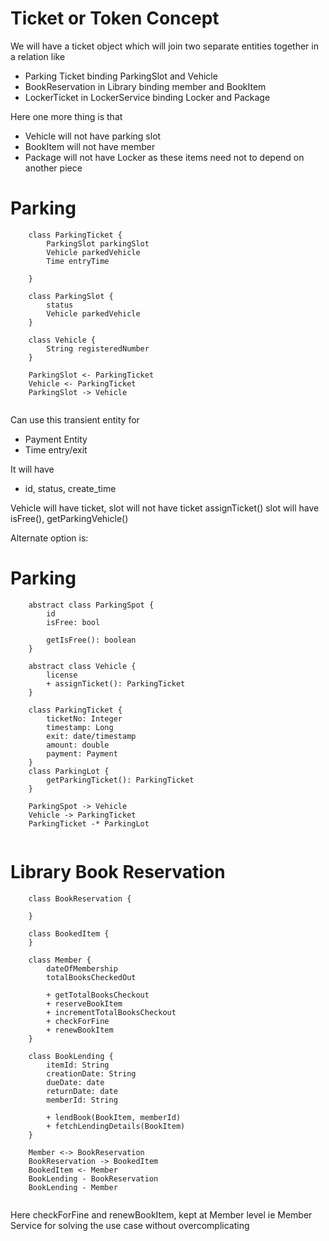 # Ticket or Token Concept

We will have a ticket object which will join two separate entities
together in a relation like
- Parking Ticket binding ParkingSlot and Vehicle
- BookReservation in Library binding member and BookItem
- LockerTicket in LockerService binding Locker and Package

Here one more thing is that
- Vehicle will not have parking slot
- BookItem will not have member
- Package will not have Locker as these items need not to depend
on another piece

# Parking
```plantuml
    class ParkingTicket {
        ParkingSlot parkingSlot
        Vehicle parkedVehicle
        Time entryTime
        
    }
    
    class ParkingSlot {
        status
        Vehicle parkedVehicle
    }
    
    class Vehicle {
        String registeredNumber
    }
    
    ParkingSlot <- ParkingTicket
    Vehicle <- ParkingTicket
    ParkingSlot -> Vehicle
    
```

Can use this transient entity for 
- Payment Entity
- Time entry/exit

It will have
- id, status, create_time

Vehicle will have ticket, slot will not have ticket
assignTicket()
slot will have isFree(), getParkingVehicle()

Alternate option is:
# Parking
```plantuml
    abstract class ParkingSpot {
        id
        isFree: bool
        
        getIsFree(): boolean
    }
    
    abstract class Vehicle {
        license
        + assignTicket(): ParkingTicket
    }
    
    class ParkingTicket {
        ticketNo: Integer
        timestamp: Long
        exit: date/timestamp
        amount: double
        payment: Payment
    }
    class ParkingLot {
        getParkingTicket(): ParkingTicket
    }
    
    ParkingSpot -> Vehicle
    Vehicle -> ParkingTicket
    ParkingTicket -* ParkingLot
    
```


# Library Book Reservation
```plantuml
    class BookReservation {
        
    }
    
    class BookedItem {
    }
    
    class Member {
        dateOfMembership
        totalBooksCheckedOut
        
        + getTotalBooksCheckout
        + reserveBookItem
        + incrementTotalBooksCheckout
        + checkForFine
        + renewBookItem
    }
    
    class BookLending {
        itemId: String
        creationDate: String
        dueDate: date 
        returnDate: date 
        memberId: String
        
        + lendBook(BookItem, memberId)
        + fetchLendingDetails(BookItem)    
    }
    
    Member <-> BookReservation
    BookReservation -> BookedItem
    BookedItem <- Member
    BookLending - BookReservation
    BookLending - Member
    
```

Here checkForFine and renewBookItem, kept at Member level ie Member Service
for solving the use case without overcomplicating

